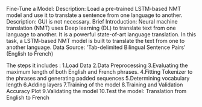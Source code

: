 Fine-Tune a Model: Description: Load a pre-trained LSTM-based NMT model and use it to translate a sentence from one language to another. Description: GUI is not necessary.
Brief Introduction: Neural machine translation (NMT) uses Deep learning (DL) to translate text from one language to another. It is a powerful state-of-art language translation. In this task, a LSTM-based NMT model is built to translate the text from one to another language. Data Source: 'Tab-delimited Bilingual Sentence Pairs' (English to French)

The steps it includes :
1.Load Data
2.Data Preprocessing
3.Evaluating the maximum length of both English and French phrases.
4.Fitting Tokenizer to the phrases and generating padded sequences
5.Determining vocabulary length
6.Adding layers
7.Training of the model
8.Training and Validation Accuracy Plot
9.Validating the model
10.Test the model: Translation from English to French
